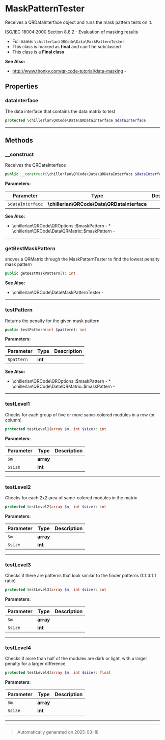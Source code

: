 
# MaskPatternTester

Receives a QRDataInterface object and runs the mask pattern tests on it.

ISO/IEC 18004:2000 Section 8.8.2 - Evaluation of masking results

* Full name: `\chillerlan\QRCode\Data\MaskPatternTester`
* This class is marked as **final** and can't be subclassed
* This class is a **Final class**

**See Also:**

* http://www.thonky.com/qr-code-tutorial/data-masking - 



## Properties


### dataInterface

The data interface that contains the data matrix to test

```php
protected \chillerlan\QRCode\Data\QRDataInterface $dataInterface
```






***

## Methods


### __construct

Receives the QRDataInterface

```php
public __construct(\chillerlan\QRCode\Data\QRDataInterface $dataInterface): mixed
```








**Parameters:**

| Parameter | Type | Description |
|-----------|------|-------------|
| `$dataInterface` | **\chillerlan\QRCode\Data\QRDataInterface** |  |





**See Also:**

* \chillerlan\QRCode\QROptions::$maskPattern - * \chillerlan\QRCode\Data\QRMatrix::$maskPattern - 

***

### getBestMaskPattern

shoves a QRMatrix through the MaskPatternTester to find the lowest penalty mask pattern

```php
public getBestMaskPattern(): int
```












**See Also:**

* \chillerlan\QRCode\Data\MaskPatternTester - 

***

### testPattern

Returns the penalty for the given mask pattern

```php
public testPattern(int $pattern): int
```








**Parameters:**

| Parameter | Type | Description |
|-----------|------|-------------|
| `$pattern` | **int** |  |





**See Also:**

* \chillerlan\QRCode\QROptions::$maskPattern - * \chillerlan\QRCode\Data\QRMatrix::$maskPattern - 

***

### testLevel1

Checks for each group of five or more same-colored modules in a row (or column)

```php
protected testLevel1(array $m, int $size): int
```








**Parameters:**

| Parameter | Type | Description |
|-----------|------|-------------|
| `$m` | **array** |  |
| `$size` | **int** |  |





***

### testLevel2

Checks for each 2x2 area of same-colored modules in the matrix

```php
protected testLevel2(array $m, int $size): int
```








**Parameters:**

| Parameter | Type | Description |
|-----------|------|-------------|
| `$m` | **array** |  |
| `$size` | **int** |  |





***

### testLevel3

Checks if there are patterns that look similar to the finder patterns (1:1:3:1:1 ratio)

```php
protected testLevel3(array $m, int $size): int
```








**Parameters:**

| Parameter | Type | Description |
|-----------|------|-------------|
| `$m` | **array** |  |
| `$size` | **int** |  |





***

### testLevel4

Checks if more than half of the modules are dark or light, with a larger penalty for a larger difference

```php
protected testLevel4(array $m, int $size): float
```








**Parameters:**

| Parameter | Type | Description |
|-----------|------|-------------|
| `$m` | **array** |  |
| `$size` | **int** |  |





***


***
> Automatically generated on 2025-03-18

